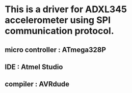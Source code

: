 # This is a driver for ADXL345 accelerometer using SPI communication protocol.
## micro controller : ATmega328P
## IDE : Atmel Studio
## compiler : AVRdude
